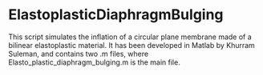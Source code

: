 # ElastoplasticDiaphragmBulging

This script simulates the inflation of a circular plane membrane made of a bilinear elastoplastic material. It has been developed in Matlab by Khurram Suleman, and contains two .m files, where Elasto_plastic_diaphragm_bulging.m is the main file.
